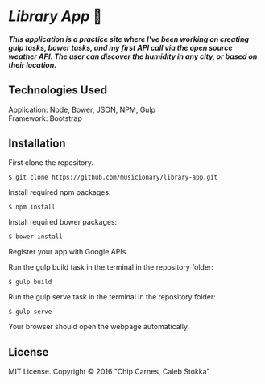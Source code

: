 # _Library App_ :lips:

##### This application is a practice site where I've been working on creating gulp tasks, bower tasks, and my first API call via the open source weather API.  The user can discover the humidity in any city, or based on their location.

## Technologies Used

Application: Node, Bower, JSON, NPM, Gulp<br>
Framework: Bootstrap

Installation
------------

First clone the repository.  
```
$ git clone https://github.com/musicionary/library-app.git
```

Install required npm packages:
```
$ npm install
```

Install required bower packages:
```
$ bower install
```

Register your app with Google APIs.


Run the gulp build task in the terminal in the repository folder:
```
$ gulp build
```

Run the gulp serve task in the terminal in the repository folder:
```
$ gulp serve
```

Your browser should open the webpage automatically.

License
-------

MIT License. Copyright &copy; 2016 "Chip Carnes, Caleb Stokka"
